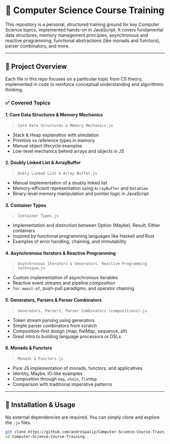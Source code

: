 # 🧠 Computer Science Course Training

This repository is a personal, structured training ground for key Computer Science topics, implemented hands-on in JavaScript. It covers fundamental data structures, memory management principles, asynchronous and reactive programming, functional abstractions (like monads and functors), parser combinators, and more.

---

## 📁 Project Overview

Each file in this repo focuses on a particular topic from CS theory, implemented in code to reinforce conceptual understanding and algorithmic thinking.

### ✅ Covered Topics

#### 1. **Core Data Structures & Memory Mechanics**

> `Core Data Structures & Memory Mechanics.js`

- Stack & Heap explanation with simulation
- Primitive vs reference types in memory
- Manual object lifecycle examples
- Low-level mechanics behind arrays and objects in JS

#### 2. **Doubly Linked List & ArrayBuffer**

> `Dubly Linked List & Array Buffer.js`

- Manual implementation of a doubly linked list
- Memory-efficient representation using `ArrayBuffer` and `DataView`
- Binary-level memory manipulation and pointer logic in JavaScript

#### 3. **Container Types**

> `Container Types.js`

- Implementation and distinction between Option (Maybe), Result, Either containers
- Inspired by functional programming languages like Haskell and Rust
- Examples of error handling, chaining, and immutability

#### 4. **Asynchronous Iterators & Reactive Programming**

> `Asynchronous Iterators & Generators. Reactive Programming technique.js`

- Custom implementation of asynchronous iterables
- Reactive event streams and pipeline composition
- `for-await-of`, push-pull paradigms, and operator chaining

#### 5. **Generators, Parsers & Parser Combinators**

> `Generators, Parsers, Parser Combinators (compositions).js`

- Token stream parsing using generators
- Simple parser combinators from scratch
- Composition-first design (map, flatMap, sequence, alt)
- Great intro to building language processors or DSLs

#### 6. **Monads & Functors**

> `Monads & Functors.js`

- Pure JS implementation of monads, functors, and applicatives
- Identity, Maybe, IO-like examples
- Composition through `map`, `chain`, `flatMap`
- Comparison with traditional imperative patterns

---

## 🔧 Installation & Usage

No external dependencies are required. You can simply clone and explore the `.js` files.

```bash
git clone https://github.com/andreipaliy/Computer-Science-Course-Training.git
cd Computer-Science-Course-Training
```

